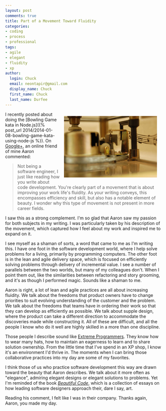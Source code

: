 ```yaml
---
layout: post
comments: true
title: Part of a Movement Toward Fluidity
categories:
- coding
- process
- professional
tags:
- agile
- elegant
- fluidity
- xp
author:
  login: Chuck
  email: neontapir@gmail.com
  display_name: Chuck
  first_name: Chuck
  last_name: Durfee
---
```

<div style="float: right; padding: 1em;">
  <img alt="Music box, copyright CC BY-NC-ND 2.0 by Lys*" src="/assets/music-box.jpg"/>
</div>

I recently posted about doing the [Bowling Game kata in Node.js]({% post_url 2014/2014-01-08-bowling-game-kata-using-node-js %}). On [Google+](https://plus.google.com/+ChuckDurfee), an online friend of mine Aaron commented:

> Not being a software engineer, I just like reading how you write about code development. You're clearly part of a movement that is about improving your work life's fluidity. As your writing conveys, this encompasses efficiency and skill, but also has a notable element of beauty. I wonder why this type of movement is not present in more career fields.

I saw this as a strong complement. I'm so glad that Aaron saw my passion for both subjects in my writing. I was particularly taken by his description of the movement, which captured how I feel about my work and inspired me to expand on it.

I see myself as a shaman of sorts, a word that came to me as I'm writing this. I have one foot in the software development world, where I help solve problems for a living, primarily by programming computers. The other foot is in the lean and agile delivery space, which is focused on efficiently solving problems through delivery of incremental value. I see a number of parallels between the two worlds, but many of my colleagues don't. When I point them out, like the similarities between refactoring and story grooming, and it's as though I performed magic. Sounds like a shaman to me.

Aaron is right, a lot of lean and agile practices are all about increasing fluidity. We talk about the freedoms that product owners have to change priorities to suit evolving understanding of the customer and the problem. We talk about the freedoms that teams have in ordering their work so that they can develop as efficiently as possible. We talk about supple design, where the product can take a different direction to accommodate the discoveries made while constructing it. All of these are difficult, and all the people I know who do it well are highly skilled in a more than one discipline.

Those people I describe sound like [Extreme Programmers](http://www.extremeprogramming.org/). They know how to wear many hats, how to maintain an eagerness to learn and to share solution ownership. From the little time that I've spend in an XP shop, I know it's an environment I'd thrive in. The moments when I can bring those collaborative practices into my day are some of my favorites.

I think those of us who practice software development this way are drawn toward the beauty that Aaron describes. We talk about it more often as "elegance", admiring elegant designs or elegant solutions to problems. Yet I'm reminded of the book [_Beautiful Code_](http://www.amazon.com/Beautiful-Code-Leading-Programmers-Practice/dp/0596510047), which is a collection of essays on how leading software designers approach their, dare I say, art.

Reading his comment, I felt like I was in their company. Thanks again, Aaron, you made my day.
